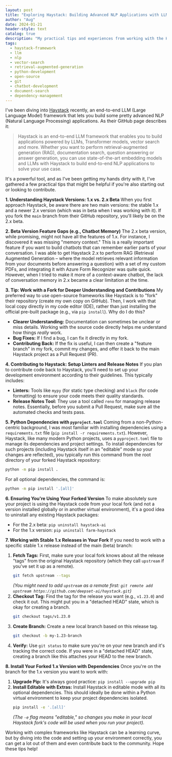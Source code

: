 ```yaml
---
layout: post
title: "Exploring Haystack: Building Advanced NLP Applications with LLMs and Vector Search"
author: "Aug"
date: 2024-01-21
header-style: text
catalog: true
description: "My practical tips and experiences from working with the Haystack LLM framework. I cover version differences (1.x vs. 2.x beta), the benefits of developing with a forked repository, managing Python dependencies for projects like this, and how to contribute back to open-source."
tags:
  - haystack-framework
  - llm
  - nlp
  - vector-search
  - retrieval-augmented-generation
  - python-development
  - open-source
  - git
  - chatbot-development
  - document-search
  - dependency-management
---
```


I've been diving into [Haystack](https://github.com/deepset-ai/haystack) recently, an end-to-end LLM (Large Language Model) framework that lets you build some pretty advanced NLP (Natural Language Processing) applications. As their GitHub page describes it:

> Haystack is an end-to-end LLM framework that enables you to build applications powered by LLMs, Transformer models, vector search and more. Whether you want to perform retrieval-augmented generation (RAG), documentation search, question answering or answer generation, you can use state-of-the-art embedding models and LLMs with Haystack to build end-to-end NLP applications to solve your use case.

It's a powerful tool, and as I've been getting my hands dirty with it, I've gathered a few practical tips that might be helpful if you're also starting out or looking to contribute.

**1. Understanding Haystack Versions: 1.x vs. 2.x Beta**
When you first approach Haystack, be aware there are two main versions: the stable 1.x and a newer 2.x version (which was in beta when I was working with it). If you fork the `main` branch from their GitHub repository, you'll likely be on the 2.x beta.

**2. Beta Version Feature Gaps (e.g., Chatbot Memory)**
The 2.x beta version, while promising, might not have all the features of 1.x. For instance, I discovered it was missing "memory context." This is a really important feature if you want to build chatbots that can remember earlier parts of your conversation.
I was able to get Haystack 2.x to perform RAG (Retrieval Augmented Generation – where the model retrieves relevant information from your documents before answering a question) with a set of my custom PDFs, and integrating it with Azure Form Recognizer was quite quick. However, when I tried to make it more of a context-aware chatbot, the lack of conversation memory in 2.x became a clear limitation at the time.

**3. Tip: Work with a Fork for Deeper Understanding and Contributions**
My preferred way to use open-source frameworks like Haystack is to "fork" their repository (create my own copy on GitHub). Then, I work with that local copy directly in my code editor (IDE), rather than just installing the official pre-built package (e.g., via `pip install`).
Why do I do this?

- **Clearer Understanding:** Documentation can sometimes be unclear or miss details. Working with the source code directly helps me understand how things _really_ work.
- **Bug Fixes:** If I find a bug, I can fix it directly in my fork.
- **Contributing Back:** If the fix is useful, I can then create a "feature branch" in my fork, commit my changes, and offer it back to the main Haystack project as a Pull Request (PR).

**4. Contributing to Haystack: Setup Linters and Release Notes**
If you plan to contribute code back to Haystack, you'll need to set up your development environment according to their guidelines. This typically includes:

- **Linters:** Tools like `mypy` (for static type checking) and `black` (for code formatting) to ensure your code meets their quality standards.
- **Release Notes Tool:** They use a tool called `reno` for managing release notes.
  Essentially, before you submit a Pull Request, make sure all the automated checks and tests pass.

**5. Python Dependencies with `pyproject.toml`**
Coming from a non-Python-centric background, I was most familiar with installing dependencies using a `requirements.txt` file (`pip install -r requirements.txt`). However, Haystack, like many modern Python projects, uses a `pyproject.toml` file to manage its dependencies and project settings.
To install dependencies for such projects (including Haystack itself in an "editable" mode so your changes are reflected), you typically run this command from the root directory of your forked Haystack repository:

```bash
python -m pip install .
```

For all optional dependencies, the command is:

```bash
python -m pip install '.[all]'
```

**6. Ensuring You're Using Your Forked Version**
To make absolutely sure your project is using the Haystack code from your local fork (and not a version installed globally or in another virtual environment), it's a good idea to uninstall any existing Haystack packages:

- For the 2.x beta: `pip uninstall haystack-ai`
- For the 1.x version: `pip uninstall farm-haystack`

**7. Working with Stable 1.x Releases in Your Fork**
If you need to work with a specific stable 1.x release instead of the main (beta) branch:

1.  **Fetch Tags:** First, make sure your local fork knows about all the release "tags" from the original Haystack repository (which they call `upstream` if you've set it up as a remote).
    ```bash
    git fetch upstream --tags
    ```
    _(You might need to add `upstream` as a remote first: `git remote add upstream https://github.com/deepset-ai/haystack.git`)_
2.  **Checkout Tag:** Find the tag for the release you want (e.g., `v1.23.0`) and check it out. This might put you in a "detached HEAD" state, which is okay for creating a branch.
    ```bash
    git checkout tags/v1.23.0
    ```
3.  **Create Branch:** Create a new local branch based on this release tag.
    ```bash
    git checkout -b my-1.23-branch
    ```
4.  **Verify:** Use `git status` to make sure you're on your new branch and it's tracking the correct code. If you were in a "detached HEAD" state, creating a branch like this attaches your HEAD to the new branch.

**8. Install Your Forked 1.x Version with Dependencies**
Once you're on the branch for the 1.x version you want to work with:

1.  **Upgrade Pip:** It's always good practice: `pip install --upgrade pip`
2.  **Install Editable with Extras:** Install Haystack in editable mode with all its optional dependencies. This should ideally be done within a Python virtual environment to keep your project dependencies isolated.
    ```bash
    pip install -e '.[all]'
    ```
    _(The `-e` flag means "editable," so changes you make in your local Haystack fork's code will be used when you run your project)._

Working with complex frameworks like Haystack can be a learning curve, but by diving into the code and setting up your environment correctly, you can get a lot out of them and even contribute back to the community. Hope these tips help!
